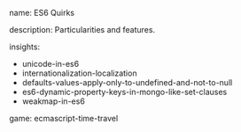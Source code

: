 name: ES6 Quirks

description: Particularities and features.

insights:
  - unicode-in-es6
  - internationalization-localization
  - defaults-values-apply-only-to-undefined-and-not-to-null
  - es6-dynamic-property-keys-in-mongo-like-set-clauses
  - weakmap-in-es6

game: ecmascript-time-travel